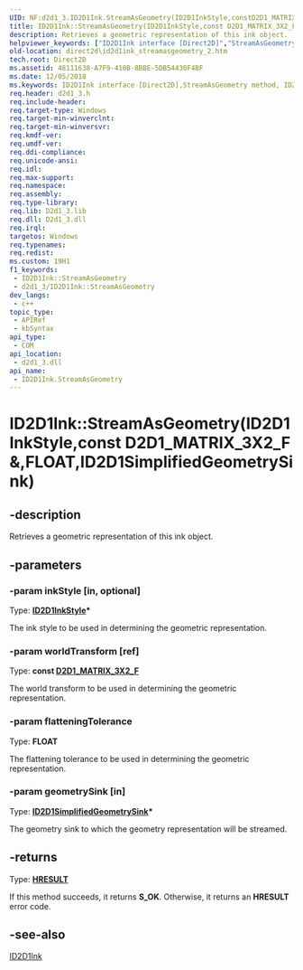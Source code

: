 ```yaml
---
UID: NF:d2d1_3.ID2D1Ink.StreamAsGeometry(ID2D1InkStyle,constD2D1_MATRIX_3X2_F&,FLOAT,ID2D1SimplifiedGeometrySink)
title: ID2D1Ink::StreamAsGeometry(ID2D1InkStyle,const D2D1_MATRIX_3X2_F &,FLOAT,ID2D1SimplifiedGeometrySink) (d2d1_3.h)
description: Retrieves a geometric representation of this ink object.
helpviewer_keywords: ["ID2D1Ink interface [Direct2D]","StreamAsGeometry method","ID2D1Ink.StreamAsGeometry","ID2D1Ink.StreamAsGeometry(ID2D1InkStyle","const D2D1_MATRIX_3X2_F &","FLOAT","ID2D1SimplifiedGeometrySink)","ID2D1Ink::StreamAsGeometry","ID2D1Ink::StreamAsGeometry(ID2D1InkStyle","const D2D1_MATRIX_3X2_F &","FLOAT","ID2D1SimplifiedGeometrySink)","StreamAsGeometry","StreamAsGeometry method [Direct2D]","StreamAsGeometry method [Direct2D]","ID2D1Ink interface","d2d1_3/ID2D1Ink::StreamAsGeometry","direct2d.id2d1ink_streamasgeometry_2"]
old-location: direct2d\id2d1ink_streamasgeometry_2.htm
tech.root: Direct2D
ms.assetid: 48111638-A7F9-410B-8BBE-5DB54430F4BF
ms.date: 12/05/2018
ms.keywords: ID2D1Ink interface [Direct2D],StreamAsGeometry method, ID2D1Ink.StreamAsGeometry, ID2D1Ink.StreamAsGeometry(ID2D1InkStyle,const D2D1_MATRIX_3X2_F &,FLOAT,ID2D1SimplifiedGeometrySink), ID2D1Ink::StreamAsGeometry, ID2D1Ink::StreamAsGeometry(ID2D1InkStyle,const D2D1_MATRIX_3X2_F &,FLOAT,ID2D1SimplifiedGeometrySink), StreamAsGeometry, StreamAsGeometry method [Direct2D], StreamAsGeometry method [Direct2D],ID2D1Ink interface, d2d1_3/ID2D1Ink::StreamAsGeometry, direct2d.id2d1ink_streamasgeometry_2
req.header: d2d1_3.h
req.include-header: 
req.target-type: Windows
req.target-min-winverclnt: 
req.target-min-winversvr: 
req.kmdf-ver: 
req.umdf-ver: 
req.ddi-compliance: 
req.unicode-ansi: 
req.idl: 
req.max-support: 
req.namespace: 
req.assembly: 
req.type-library: 
req.lib: D2d1_3.lib
req.dll: D2d1_3.dll
req.irql: 
targetos: Windows
req.typenames: 
req.redist: 
ms.custom: 19H1
f1_keywords:
 - ID2D1Ink::StreamAsGeometry
 - d2d1_3/ID2D1Ink::StreamAsGeometry
dev_langs:
 - c++
topic_type:
 - APIRef
 - kbSyntax
api_type:
 - COM
api_location:
 - d2d1_3.dll
api_name:
 - ID2D1Ink.StreamAsGeometry
---
```


# ID2D1Ink::StreamAsGeometry(ID2D1InkStyle,const D2D1_MATRIX_3X2_F &,FLOAT,ID2D1SimplifiedGeometrySink)


## -description

Retrieves a geometric representation of this ink object.

## -parameters

### -param inkStyle [in, optional]

Type: <b><a href="/windows/desktop/api/d2d1_3/nn-d2d1_3-id2d1inkstyle">ID2D1InkStyle</a>*</b>

The ink style to be used in determining the geometric representation.

### -param worldTransform [ref]

Type: <b>const <a href="/windows/desktop/Direct2D/d2d1-matrix-3x2-f">D2D1_MATRIX_3X2_F</a></b>

The world transform to be used in determining the geometric representation.

### -param flatteningTolerance

Type: <b>FLOAT</b>

The flattening tolerance to be used in determining the geometric representation.

### -param geometrySink [in]

Type: <b><a href="/windows/desktop/api/d2d1/nn-d2d1-id2d1simplifiedgeometrysink">ID2D1SimplifiedGeometrySink</a>*</b>

The geometry sink to which the geometry representation will be streamed.

## -returns

Type: <b><a href="/windows/win32/com/structure-of-com-error-codes">HRESULT</a></b>

If this method succeeds, it returns <b>S_OK</b>. Otherwise, it returns an <b>HRESULT</b> error code.

## -see-also

<a href="/windows/desktop/api/d2d1_3/nn-d2d1_3-id2d1ink">ID2D1Ink</a>